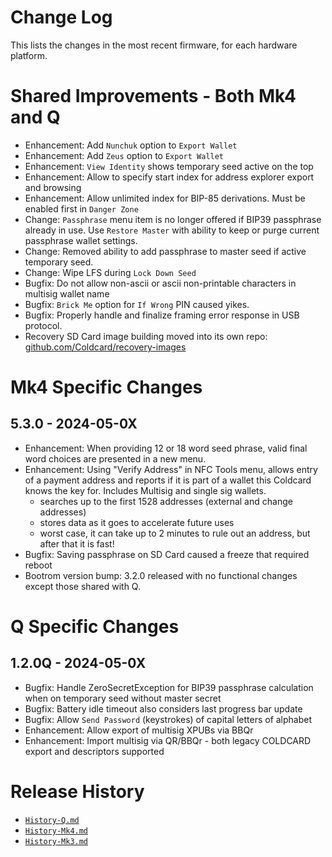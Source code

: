 # Change Log

This lists the changes in the most recent firmware, for each hardware platform.

# Shared Improvements - Both Mk4 and Q

- Enhancement: Add `Nunchuk` option to `Export Wallet`
- Enhancement: Add `Zeus` option to `Export Wallet`
- Enhancement: `View Identity` shows temporary seed active on the top
- Enhancement: Allow to specify start index for address explorer export and browsing
- Enhancement: Allow unlimited index for BIP-85 derivations. Must be enabled first in `Danger Zone` 
- Change: `Passphrase` menu item is no longer offered if BIP39 passphrase
  already in use. Use `Restore Master` with ability to keep or purge current
  passphrase wallet settings.
- Change: Removed ability to add passphrase to master seed if active temporary seed.
- Change: Wipe LFS during `Lock Down Seed`
- Bugfix: Do not allow non-ascii or ascii non-printable characters in multisig wallet name
- Bugfix: `Brick Me` option for `If Wrong` PIN caused yikes.
- Bugfix: Properly handle and finalize framing error response in USB protocol.
- Recovery SD Card image building moved into its own repo:
  [github.com/Coldcard/recovery-images](https://github.com/Coldcard/recovery-images)


# Mk4 Specific Changes

## 5.3.0 - 2024-05-0X

- Enhancement: When providing 12 or 18 word seed phrase, valid final word choices
  are presented in a new menu.
- Enhancement: Using "Verify Address" in NFC Tools menu, allows entry of a payment address
  and reports if it is part of a wallet this Coldcard knows the key for. Includes Multisig
  and single sig wallets.
    - searches up to the first 1528 addresses (external and change addresses)
    - stores data as it goes to accelerate future uses
    - worst case, it can take up to 2 minutes to rule out an address, but after that it is fast!
- Bugfix: Saving passphrase on SD Card caused a freeze that required reboot
- Bootrom version bump: 3.2.0 released with no functional changes except those shared with Q.

# Q Specific Changes

## 1.2.0Q - 2024-05-0X

- Bugfix: Handle ZeroSecretException for BIP39 passphrase calculation when on temporary
  seed without master secret
- Bugfix: Battery idle timeout also considers last progress bar update
- Bugfix: Allow `Send Password` (keystrokes) of capital letters of alphabet
- Enhancement: Allow export of multisig XPUBs via BBQr
- Enhancement: Import multisig via QR/BBQr - both legacy COLDCARD export and descriptors supported


# Release History

- [`History-Q.md`](History-Q.md)
- [`History-Mk4.md`](History-Mk4.md)
- [`History-Mk3.md`](History-Mk3.md)

